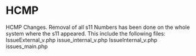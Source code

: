 HCMP
====

HCMP Changes.
Removal of all s11 Numbers has been done on the whole system where the s11 appeared. 
This include the following files: 
IssueExternal_v.php
issue_internal_v.php
IssueInternal_v.php
issues_main.php
